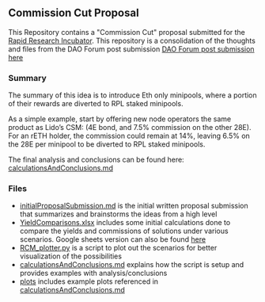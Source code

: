 ## Commission Cut Proposal
This Repository contains a "Commission Cut" proposal submitted for the [Rapid Research Incubator](https://dao.rocketpool.net/t/options-forum-thread/). This repository is a consolidation of the thoughts and files from the DAO Forum post submission [DAO Forum post submission here](https://dao.rocketpool.net/t/rapid-research-incubator-submission-eth-only-minipools-divert-a-portion-of-commissions-to-rpl-staked-minipools/)

### Summary
The summary of this idea is to introduce Eth only minipools, where a portion of their
rewards are diverted to RPL staked minipools.

As a simple example, start by offering new node operators the same product as Lido’s CSM: (4E bond, and 7.5% commission on the other 28E). For an rETH holder, the commission could remain at 14%, leaving 6.5% on the 28E per minipool to be diverted to RPL staked minipools.

The final analysis and conclusions can be found here:
[calculationsAndConclusions.md](/calculationsAndConclusions.md)

### Files
- [initialProposalSubmission.md](/initialProposalSubmission.md) is the initial written proposal submission that summarizes and brainstorms the ideas from a high level
- [YieldComparisons.xlsx](/YieldComparisons.xlsx) includes some initial calculations done to compare the yields and commissions of solutions under various scenarios. Google sheets version can also be found [here](https://docs.google.com/spreadsheets/d/12Q7qeI4TS-vMcviZIDuIwXO0p1UF5GUh/edit#gid=1728151719)
- [RCM_plotter.py](/RCM_plotter.py) is a script to plot out the scenarios for better visualization of the possibilities
- [calculationsAndConclusions.md](/calculationsAndConclusions.md) explains how the script is setup and provides examples with analysis/conclusions
- [plots](/plots/) includes example plots referenced in [calculationsAndConclusions.md](/calculationsAndConclusions.md)
